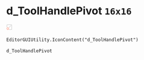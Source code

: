 # d_ToolHandlePivot `16x16`
<img src="/img/d_ToolHandlePivot.png" width=16 height=16>

``` CSharp
EditorGUIUtility.IconContent("d_ToolHandlePivot")
```
```
d_ToolHandlePivot
```

